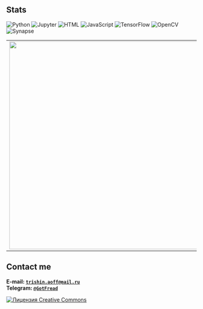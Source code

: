 ## Stats
![Python](https://img.shields.io/badge/-Python-%230075a8?logo=python&logoColor=white&style=flat-square)
![Jupyter](https://img.shields.io/badge/Jupyter%20-%23F37626.svg?&style=flat-square&logo=Jupyter&logoColor=white)
![HTML](https://img.shields.io/badge/-HTML-%23de4b25?logo=html5&logoColor=white&style=flat-square)
![JavaScript](https://img.shields.io/badge/-JavaScript-%23f7df1e?logo=javascript&logoColor=black&style=flat-square)
![TensorFlow](https://img.shields.io/badge/TensorFlow%20-%23FF6F00.svg?&style=flat-square&logo=tensorflow&logoColor=white)
![OpenCV](https://img.shields.io/badge/OpenCV%20-%235C3EE8.svg?&style=flat-square&logo=opencv&logoColor=white)
![Synapse](https://img.shields.io/badge/Synapse%20(T--labs)-%2300599C.svg?&style=flat-square&logo=synapse&logoColor=white)

<p align="center">
  <table>
    <tr>
      <td><img width="550px" align="left" src="https://github-readme-stats.vercel.app/api?username=GotFRead&hide_border=true&count_private=true&layout=compact&hide_title=true&show_icons=true&theme=dark&icon_color=5194f0&bg_color=0d1117"/></td>
      <td><img width="550px" src="https://github-readme-stats.vercel.app/api/top-langs/?username=GotFRead&langs_count=5&hide=html&&count_private=true&layout=compact&hide_border=true&hide_title=true&theme=dark&icon_color=5194f0&bg_color=0d1117" /></td>
    </tr>   
  </table>
</p>

## Contact me
<b>E-mail: <a href="trishin.aoff@mail.ru">`trishin.aoff@mail.ru`</a></b> \
<b>Telegram: <a href="https://t.me/GotFread">`@GotFread`</a></b>

<a rel="license" href="http://creativecommons.org/licenses/by-nc-nd/4.0/"><img alt="Лицензия Creative Commons" style="border-width:0" src="https://i.creativecommons.org/l/by-nc-nd/4.0/80x15.png" /></a>
